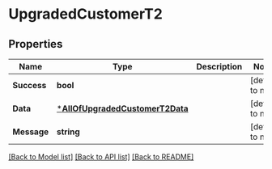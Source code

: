 # UpgradedCustomerT2

## Properties
Name | Type | Description | Notes
------------ | ------------- | ------------- | -------------
**Success** | **bool** |  | [default to null]
**Data** | [***AllOfUpgradedCustomerT2Data**](AllOfUpgradedCustomerT2Data.md) |  | [default to null]
**Message** | **string** |  | [default to null]

[[Back to Model list]](../README.md#documentation-for-models) [[Back to API list]](../README.md#documentation-for-api-endpoints) [[Back to README]](../README.md)

